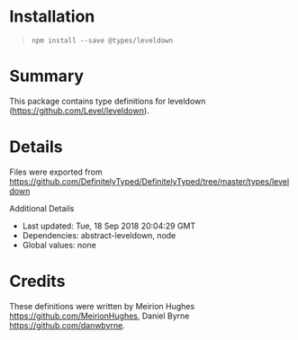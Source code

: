 # Installation
> `npm install --save @types/leveldown`

# Summary
This package contains type definitions for leveldown (https://github.com/Level/leveldown).

# Details
Files were exported from https://github.com/DefinitelyTyped/DefinitelyTyped/tree/master/types/leveldown

Additional Details
 * Last updated: Tue, 18 Sep 2018 20:04:29 GMT
 * Dependencies: abstract-leveldown, node
 * Global values: none

# Credits
These definitions were written by Meirion Hughes <https://github.com/MeirionHughes>, Daniel Byrne <https://github.com/danwbyrne>.
